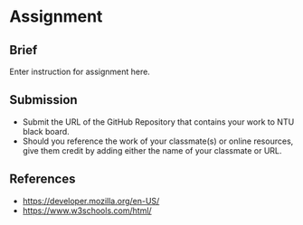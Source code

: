 # Assignment

## Brief

Enter instruction for assignment here.

## Submission 

- Submit the URL of the GitHub Repository that contains your work to NTU black board.
- Should you reference the work of your classmate(s) or online resources, give them credit by adding either the name of your classmate or URL. 

## References

- https://developer.mozilla.org/en-US/
- https://www.w3schools.com/html/


